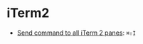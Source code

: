 # iTerm2
* [Send command to all iTerm 2 panes](http://blog.blakesimpson.co.uk/read/35-send-command-to-all-iterm-2-panes): `⌘⇧I`
